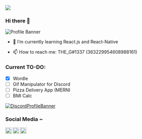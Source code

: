 ![](https://komarev.com/ghpvc/?username=THEG77&color=blue)
<br>
### Hi there 👋

<!--
**THEG77/THEG77** is a ✨ _special_ ✨ repository because its `README.md` (this file) appears on your GitHub profile.

Here are some ideas to get you started:

- 🔭 I’m currently working on ...
- 🌱 I’m currently learning ...
- 👯 I’m looking to collaborate on ...
- 🤔 I’m looking for help with ...
- 💬 Ask me about ...
- 📫 How to reach me: ...
- 😄 Pronouns: ...
- ⚡ Fun fact: ...
-->
<!-- <img width="1000"  alt="Profile Banner" src="https://user-images.githubusercontent.com/48765068/156937433-a13cbc22-85d9-4ebd-b1cd-22fce2422195.gif"> -->
<img   alt="Profile Banner" src="https://user-images.githubusercontent.com/48765068/156937756-e04a4c4d-2956-4bce-918b-dec25b826e2d.gif">
<!-- ![Ujjwal devre](https://user-images.githubusercontent.com/48765068/156937433-a13cbc22-85d9-4ebd-b1cd-22fce2422195.gif) -->

- 🌱 I’m currently learning React.js and React-Native

- 📫 How to reach me: THE_G#1337 (363229954608988161)

### Current TO-DO:
- [x] Wordle
- [ ] Gif Manipulator for Discord
- [ ] Pizza Delivery App (MERN)
- [ ] BMI Calc

[![DiscordProfileBanner](https://discord.c99.nl/widget/theme-3/363229954608988161.png)](https://discord.com/users/823114239534170143)

<h3 align="left">Social Media ~</h3>
<a href="https://discord.com/users/823114239534170143">
  <img align="left" alt="Discord" width="20px" src="https://cdn-icons-png.flaticon.com/128/2111/2111370.png" />
</a>

<a href="https://open.spotify.com/user/ockrtaqqhy79vw9o2ly29drk1">
  <img align="left" alt="Spotify" width="20px" src="https://cdn-icons-png.flaticon.com/128/174/174872.png" />
</a>

<a href="https://t.me/THE_G77">
  <img align="left" alt="Telegram" width="20px" src="https://cdn-icons-png.flaticon.com/512/2111/2111646.png" />
</a>
